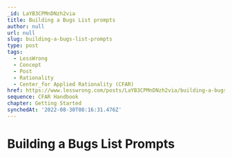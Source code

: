 ```yaml
---
_id: LaYB3CPMnDNzh2via
title: Building a Bugs List prompts
author: null
url: null
slug: building-a-bugs-list-prompts
type: post
tags:
  - LessWrong
  - Concept
  - Post
  - Rationality
  - Center_for Applied Rationality (CFAR)
href: https://www.lesswrong.com/posts/LaYB3CPMnDNzh2via/building-a-bugs-list-prompts
sequence: CFAR Handbook
chapter: Getting Started
synchedAt: '2022-08-30T08:16:31.476Z'
---
```


# Building a Bugs List Prompts

